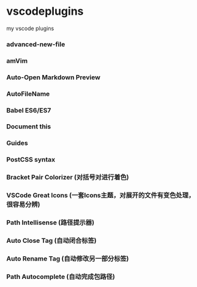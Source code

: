 # vscodeplugins
my vscode plugins

### advanced-new-file
### amVim
### Auto-Open Markdown Preview
### AutoFileName
### Babel ES6/ES7
### Document this
### Guides
### PostCSS syntax
### Bracket Pair Colorizer (对括号对进行着色)
### VSCode Great Icons (一套Icons主题，对展开的文件有变色处理，很容易分辨)
### Path Intellisense (路径提示器)
### Auto Close Tag (自动闭合标签)
### Auto Rename Tag (自动修改另一部分标签)
### Path Autocomplete (自动完成包路径)
